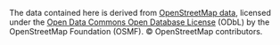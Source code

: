 The data contained here is derived from [OpenStreetMap data](https://www.openstreetmap.org/), licensed under the [Open Data Commons Open Database License](http://opendatacommons.org/licenses/odbl/) (ODbL) by the OpenStreetMap Foundation (OSMF). © OpenStreetMap contributors.
